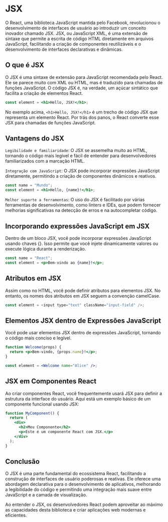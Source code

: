 # JSX

O React, uma biblioteca JavaScript mantida pelo Facebook, revolucionou o desenvolvimento de interfaces de usuário ao introduzir um conceito inovador chamado JSX. JSX, ou JavaScript XML, é uma extensão de sintaxe que permite a escrita de código HTML diretamente em arquivos JavaScript, facilitando a criação de componentes reutilizáveis e o desenvolvimento de interfaces declarativas e dinâmicas.

## O que é JSX

O JSX é uma sintaxe de extensão para JavaScript recomendada pelo React. Ele se parece muito com XML ou HTML, mas é traduzido para chamadas de funções JavaScript. O código JSX é, na verdade, um açúcar sintático que facilita a criação de elementos React.

```jsx
const element = <h1>Hello, JSX!</h1>;
```

No exemplo acima, `<h1>Hello, JSX!</h1>` é um trecho de código JSX que representa um elemento React. Por trás dos panos, o React converte esse JSX para chamadas de funções JavaScript.

## Vantagens do JSX

`Legibilidade e familiaridade`: O JSX se assemelha muito ao HTML, tornando o código mais legível e fácil de entender para desenvolvedores familiarizados com a marcação HTML.

`Integração com JavaScript`: O JSX pode incorporar expressões JavaScript diretamente, permitindo a criação de componentes dinâmicos e reativos.

```jsx
const name = "Mundo";
const element = <h1>Hello, {name}!</h1>;

```

`Melhor suporte a ferramentas`: O uso do JSX é facilitado por várias ferramentas de desenvolvimento, como linters e IDEs, que podem fornecer melhorias significativas na detecção de erros e na autocompletar código.

## Incorporando expressões JavaScript em JSX

Dentro de um bloco JSX, você pode incorporar expressões JavaScript usando chaves {}. Isso permite que você injete dinamicamente valores ou execute lógica durante a renderização.

```jsx
const name = "React";
const element = <p>Bem-vindo ao {name}!</p>;
```

## Atributos em JSX

Assim como no HTML, você pode definir atributos para elementos JSX. No entanto, os nomes dos atributos em JSX seguem a convenção camelCase.

```js
const element = <input type="text" className="input-field" />;
```

## Elementos JSX dentro de Expressões JavaScript

Você pode usar elementos JSX dentro de expressões JavaScript, tornando o código mais conciso e legível.

```jsx
function Welcome(props) {
  return <p>Bem-vindo, {props.name}!</p>;
}

const element = <Welcome name="Alice" />;
```

## JSX em Componentes React

Ao criar componentes React, você frequentemente usará JSX para definir a estrutura da interface do usuário. Aqui está um exemplo básico de um componente funcional usando JSX:

```jsx
function MyComponent() {
  return (
    <div>
      <h2>Meu Componente</h2>
      <p>Este é um componente React com JSX.</p>
    </div>
  );
}
```

## Conclusão

O JSX é uma parte fundamental do ecossistema React, facilitando a construção de interfaces de usuário poderosas e reativas. Ele oferece uma abordagem declarativa para o desenvolvimento de aplicativos, melhorando a legibilidade do código e permitindo uma integração mais suave entre JavaScript e a camada de visualização.

Ao entender o JSX, os desenvolvedores React podem aproveitar ao máximo as capacidades desta biblioteca e criar aplicações web modernas e eficientes.


